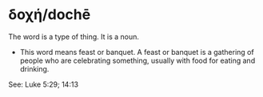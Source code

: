 # δοχή/dochē
The word is a type of thing. It is a noun.

* This word means feast or banquet. A feast or banquet is a gathering of people who are celebrating something, usually with food for eating and drinking.

See: Luke 5:29; 14:13
